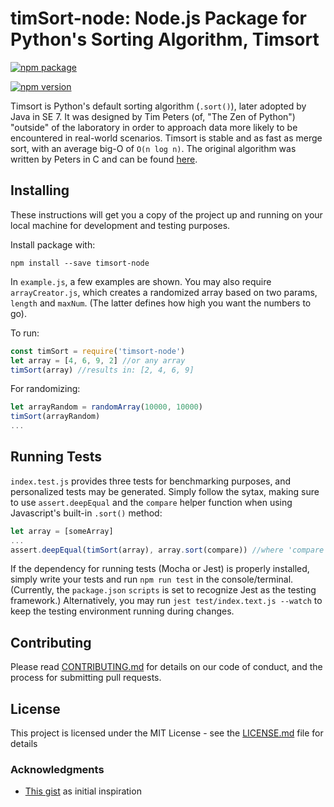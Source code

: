 # timSort-node: Node.js Package for Python's Sorting Algorithm, Timsort

[![npm package](https://nodei.co/npm/timsort-node.png?downloads=true&downloadRank=true&stars=true)](https://www.npmjs.com/package/timsort-node)

[![npm version](https://badge.fury.io/js/timsort-node.svg)](https://badge.fury.io/js/timsort-node)

Timsort is Python's default sorting algorithm (`.sort()`), later adopted by Java in SE 7. It was designed by Tim Peters (of, "The Zen of Python") "outside" of the laboratory in order to approach data more likely to be encountered in real-world scenarios. Timsort is stable and as fast as merge sort, with an average big-O of `O(n log n)`. The original algorithm was written by Peters in C and can be found [here](http://svn.python.org/projects/python/trunk/Objects/listobject.c).

## Installing

These instructions will get you a copy of the project up and running on your local machine for development and testing purposes.

Install package with:
```
npm install --save timsort-node
```
In `example.js`, a few examples are shown. You may also require `arrayCreator.js`, which creates a randomized array based on two params, `length` and `maxNum`. (The latter defines how high you want the numbers to go).

To run:
```javascript
const timSort = require('timsort-node')
let array = [4, 6, 9, 2] //or any array
timSort(array) //results in: [2, 4, 6, 9]
```
For randomizing:
```javascript
let arrayRandom = randomArray(10000, 10000)
timSort(arrayRandom)
...
```

## Running Tests

`index.test.js` provides three tests for benchmarking purposes, and personalized tests may be generated. Simply follow the sytax, making sure to use `assert.deepEqual` and the `compare` helper function when using Javascript's built-in `.sort()` method:
```javascript
let array = [someArray]
...
assert.deepEqual(timSort(array), array.sort(compare)) //where 'compare' is predefined at the beginning of index.test.js
```
If the dependency for running tests (Mocha or Jest) is properly installed, simply write your tests and run `npm run test` in the console/terminal. (Currently, the `package.json` `scripts` is set to recognize Jest as the testing framework.) Alternatively, you may run `jest test/index.text.js --watch` to keep the testing environment running during changes. 

## Contributing

Please read [CONTRIBUTING.md](https://github.com/rscheiwe/npm-timsort/contributing.md) for details on our code of conduct, and the process for submitting pull requests.

## License

This project is licensed under the MIT License - see the [LICENSE.md](LICENSE.md) file for details

### Acknowledgments

* [This gist](https://gist.github.com/brandonskerritt/f6ccc000ab6527769999fd0a9ebf59de) as initial inspiration
